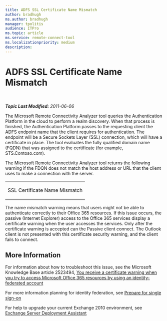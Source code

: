 ```yaml
---
title: ADFS SSL Certificate Name Mismatch
author: bradhugh
ms.author: bradhugh
manager: tpolitis
audience: ITPro 
ms.topic: article 
ms.service: remote-connect-tool
ms.localizationpriority: medium
description: 
---
```


<div data-xmlns="https://www.w3.org/1999/xhtml">

<div class="topic" data-xmlns="https://www.w3.org/1999/xhtml" data-msxsl="urn:schemas-microsoft-com:xslt" data-cs="https://msdn.microsoft.com/">

<div data-asp="https://msdn2.microsoft.com/asp">

# ADFS SSL Certificate Name Mismatch

</div>

<div id="mainSection">

<div id="mainBody">

<span> </span>

_**Topic Last Modified:** 2011-06-06_

<div id="sectionSection0" class="section">

The Microsoft Remote Connectivity Analyzer tool queries the Authentication Platform in the cloud to perform a realm discovery. When that process is finished, the Authentication Platform passes to the requesting client the ADFS endpoint name that the client requires for authentication. The endpoint will be a Secure Sockets Layer (SSL) connection, which will have a certificate in place. The tool evaluates the fully qualified domain name (FQDN) that was assigned to the certificate (for example, STS.Contoso.com).

The Microsoft Remote Connectivity Analyzer tool returns the following warning if the FDQN does not match the host address or URL that the client uses to make a connection with the server.


<table>
<colgroup>
<col style="width: 100%" />
</colgroup>
<tbody>
<tr class="odd">
<td><p>SSL Certificate Name Mismatch</p></td>
</tr>
</tbody>
</table>

The name mismatch warning means that users might not be able to authenticate correctly to their Office 365 resources. If this issue occurs, the passive (Internet Explorer) access to the Office 365 services display a certificate warning when the user accesses the services. Only after the certificate warning is accepted can the Passive client connect. The Outlook client is not presented with this certificate security warning, and the client fails to connect.

<div>

## More Information

For information about how to troubleshoot this issue, see the Microsoft Knowledge Base article 2523494, [You receive a certificate warning when you try to access Microsoft Office 365 resources by using an identity-federated account](https://support.microsoft.com/kb/2523494)

For more information planning for identity federation, see [Prepare for single sign-on](https://onlinehelp.microsoft.com/office365-enterprises/ff652540.aspx)

For help to upgrade your current Exchange 2010 environment, see [Exchange Server Deployment Assistant](https://technet.microsoft.com/exdeploy2010/default.aspx)

</div>

</div>

</div>

<span> </span>

</div>

</div>

</div>


